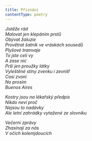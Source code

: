 ```yaml
---
title: Přiznání
contentType: poetry
---
```


<section>

_Jistěže rád  
Malovat jen klepáním prstů  
Obývat žaluzie  
Provětrat šatník ve vráskách sousedů  
Plyšové tramvaje  
To jste celí vy  
A zase nic  
Prší jen proužky látky  
Vyleštěné stíny zvenku i zevnitř  
Cosi zvoní  
No prosím  
Buenos Aires_

</section>

<section>

_Kostry jsou na lékařský předpis  
Nikdo neví proč  
Nejsou to nadávky  
Ale letní zahrádky vytažené ze slovníku_

</section>

<section>

_Večerní zprávy  
Zhasínají za nás  
V očích kolemjdoucích_

</section>
